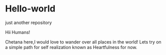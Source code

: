 # Hello-world
just another repository

Hii Humans!

Chetana here,I would love to wander over all places in the world!
Lets try on a simple path for self realization known as Heartfulness for now.
